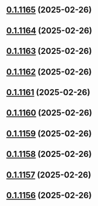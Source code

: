 ## [0.1.1165](https://github.com/binary-braids/terraform-oracle/compare/v0.1.1164...v0.1.1165) (2025-02-26)



## [0.1.1164](https://github.com/binary-braids/terraform-oracle/compare/v0.1.1163...v0.1.1164) (2025-02-26)



## [0.1.1163](https://github.com/binary-braids/terraform-oracle/compare/v0.1.1162...v0.1.1163) (2025-02-26)



## [0.1.1162](https://github.com/binary-braids/terraform-oracle/compare/v0.1.1161...v0.1.1162) (2025-02-26)



## [0.1.1161](https://github.com/binary-braids/terraform-oracle/compare/v0.1.1160...v0.1.1161) (2025-02-26)



## [0.1.1160](https://github.com/binary-braids/terraform-oracle/compare/v0.1.1159...v0.1.1160) (2025-02-26)



## [0.1.1159](https://github.com/binary-braids/terraform-oracle/compare/v0.1.1158...v0.1.1159) (2025-02-26)



## [0.1.1158](https://github.com/binary-braids/terraform-oracle/compare/v0.1.1157...v0.1.1158) (2025-02-26)



## [0.1.1157](https://github.com/binary-braids/terraform-oracle/compare/v0.1.1156...v0.1.1157) (2025-02-26)



## [0.1.1156](https://github.com/binary-braids/terraform-oracle/compare/v0.1.1155...v0.1.1156) (2025-02-26)



